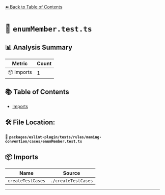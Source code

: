 [⬅️ Back to Table of Contents](../../../../../../index.md)

# 📄 `enumMember.test.ts`

## 📊 Analysis Summary

| Metric | Count |
|--------|-------|
| 📦 Imports | 1 |

## 📚 Table of Contents

- [Imports](#imports)

## 🛠️ File Location:
📂 **`packages/eslint-plugin/tests/rules/naming-convention/cases/enumMember.test.ts`**

## 📦 Imports

| Name | Source |
|------|--------|
| `createTestCases` | `./createTestCases` |


---